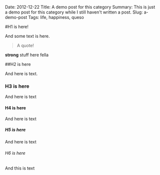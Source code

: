 Date: 2012-12-22
Title: A demo post for this category
Summary: This is just a demo post for this category while I still haven't written a post.
Slug: a-demo-post
Tags: life, happiness, queso


#H1 is here!

And some text is here.

> A quote!

**strong** stuff here fella

##H2 is here

And here is text.

### H3 is here

And here is text

#### H4 is here

And here is text

##### H5 is here

And here is text

###### H6 is here

And this is text